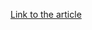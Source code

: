 [Link to the article](https://esentire.com/blog/gootloader-leads-to-cobalt-strike-and-hand-on-keyboard-activity)
